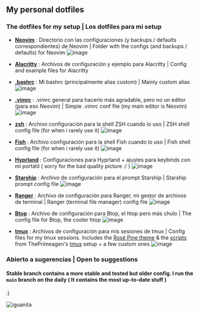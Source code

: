 ## My personal dotfiles
### The dotfiles for my setup | Los dotfiles para mi setup

   - **[Neovim](https://github.com/mrs4ndman/dotfiles/tree/main/nvim/.config/nvim)** : Directorio con las configuraciones (y backups / defaults correspondientes) de Neovim | Folder with the configs (and backups / defaults) for Neovim
        ![image](https://github.com/mrs4ndman/dotfiles/assets/121260905/65a28326-6f6c-4d02-a44d-a768a002cdd9)

   - **[Alacritty](https://github.com/mrs4ndman/dotfiles/tree/main/alacritty/.config/alacritty)** : Archivos de configuración y ejemplo para Alacritty | Config and example files for Alacritty

   - **[.bashrc](https://github.com/mrs4ndman/dotfiles/tree/main/bashrc)** : Mi bashrc (principalmente alias custom) | Mainly custom alias
        ![image](https://github.com/mrs4ndman/dotfiles/assets/121260905/17335c5d-1f50-4011-b426-1564ef431983)

   - **[.vimrc](https://github.com/mrs4ndman/dotfiles/tree/main/vimrc)** : .vimrc general para hacerlo más agradable, pero no un editor (para eso Neovim) | Simple .vimrc conf file (my main editor is Neovim)
        ![image](https://github.com/mrs4ndman/dotfiles/assets/121260905/783d71f3-53a1-434b-a2cf-541fe24dda90)

   - **[zsh](https://github.com/mrs4ndman/dotfiles/tree/main/zshrc)** : Archivo configuración para la shell ZSH cuando lo uso | ZSH shell config file (for when i rarely use it)
        ![image](https://github.com/mrs4ndman/dotfiles/assets/121260905/c6f292cf-eec9-404e-ae04-1f4b3d8697f2)

   - **[Fish](https://github.com/mrs4ndman/dotfiles/tree/main/fish)** : Archivo configuración para la shell Fish cuando lo uso | Fish shell config file (for when i rarely use it)
        ![image](https://github.com/mrs4ndman/dotfiles/assets/121260905/0489edfe-f62c-4904-8c61-11f644d07297)

   - **[Hyprland](https://github.com/mrs4ndman/dotfiles/tree/main/hypr/.config/hypr)** : Configuraciones para Hyprland + ajustes para keybinds con mi portátil ( sorry for the bad quality picture :/ )
        ![image](https://github.com/mrs4ndman/dotfiles/assets/121260905/3a682a30-8a97-4a8b-8af0-331afdbe543a)

   - **[Starship](https://github.com/mrs4ndman/dotfiles/blob/main/starship/.config/starship.toml)** : Archivo de configuración para el prompt Starship | Starship prompt config file
        ![image](https://github.com/mrs4ndman/dotfiles/assets/121260905/3fbfad98-4e0d-42e5-888a-84b79a150ac9)

   - **[Ranger](https://github.com/mrs4ndman/dotfiles/tree/main/ranger/.config/ranger)** : Archivo de configuración para Ranger, mi gestor de archivos de terminal | Ranger (terminal file manager) config file
        ![image](https://github.com/mrs4ndman/dotfiles/assets/121260905/aa3aea69-18a8-461c-9aa3-831770f7ccb4)

   - **[Btop](https://github.com/mrs4ndman/dotfiles/tree/main/btop/.config/btop/btop.conf)** : Archivo de configuración para Btop, el htop pero más chulo | The config file for Btop, the cooler htop
        ![image](https://github.com/mrs4ndman/dotfiles/assets/121260905/eaec7f36-63c8-455d-af65-ef3f7d2c051b)

   - **[tmux](https://github.com/mrs4ndman/dotfiles/tree/main/tmux)** : Archivos de configuración para mis sesiones de tmux | Config files for my tmux sessions. Includes the [Rosé Pine theme](https://github.com/rose-pine/tmux) & the [scripts](https://github.com/mrs4ndman/dotfiles/tree/main/scripts/.local/scripts) from ThePrimeagen's [tmux](https://github.com/ThePrimeagen/.dotfiles/tree/master/tmux) setup + a few custom ones
        ![image](https://github.com/mrs4ndman/dotfiles/assets/121260905/25d1197d-3e98-4f6d-8f58-cba06b3f9497)


### Abierto a sugerencias | Open to suggestions
#### Stable branch contains a more stable and tested but older config. I run the `main` branch on the daily ( It contains the most up-to-date stuff )

:)

![iguanita](https://user-images.githubusercontent.com/121260905/225119383-b85ed9cf-b43c-4eca-a267-6c8a9879ba60.png)
